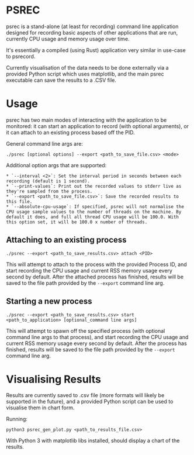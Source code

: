 PSREC
=====

psrec is a stand-alone (at least for recording) command line application designed for recording basic aspects of other applications that are run, currently CPU usage and memory usage over time.

It's essentially a compiled (using Rust) application very similar in use-case to psrecord.

Currently visualisation of the data needs to be done externally via a provided Python script which uses matplotlib, and the main psrec executable can save the results to a .CSV file.

Usage
=====

psrec has two main modes of interacting with the application to be monitored: it can start an application to record (with optional arguments), or it can attach to an existing process based off the PID.

General command line args are:

    ./psrec [optional options] --export <path_to_save_file.csv> <mode>

Additional option args that are supported:

    * `--interval <2>`: Set the interval period in seconds between each recording (default is 1 second).
    * `--print-values`: Print out the recorded values to stderr live as they're sampled from the process.
    * `--export <path_to_save_file.csv>`: Save the recorded results to this file.
    * `--absolute-cpu-usage`: If specified, psrec will not normalise the CPU usage sample values to the number of threads on the machine. By default it does, and full all thread CPU usage will be 100.0. With this option set, it will be 100.0 x number of threads. 

Attaching to an existing process
--------------------------------

    ./psrec --export <path_to_save_results.csv> attach <PID>

This will attempt to attach to the process with the provided Process ID, and start recording the CPU usage and current RSS memory usage every second by default. After the attached process has finished, results will be saved to the file path provided by the `--export` command line arg.

Starting a new process
----------------------

    ./psrec --export <path_to_save_results.csv> start <path_to_application> [optional_command line args]

This will attempt to spawn off the specified process (with optional command line args to that process), and start recording the CPU usage and current RSS memory usage every second by default. After the process has finished, results will be saved to the file path provided by the `--export` command line arg.


Visualising Results
===================

Results are currently saved to .csv file (more formats will likely be supported in the future), and a provided Python script can be used to visualise them in chart form.

Running:

    python3 psrec_gen_plot.py <path_to_results_file.csv>

With Python 3 with matplotlib libs installed, should display a chart of the results.
